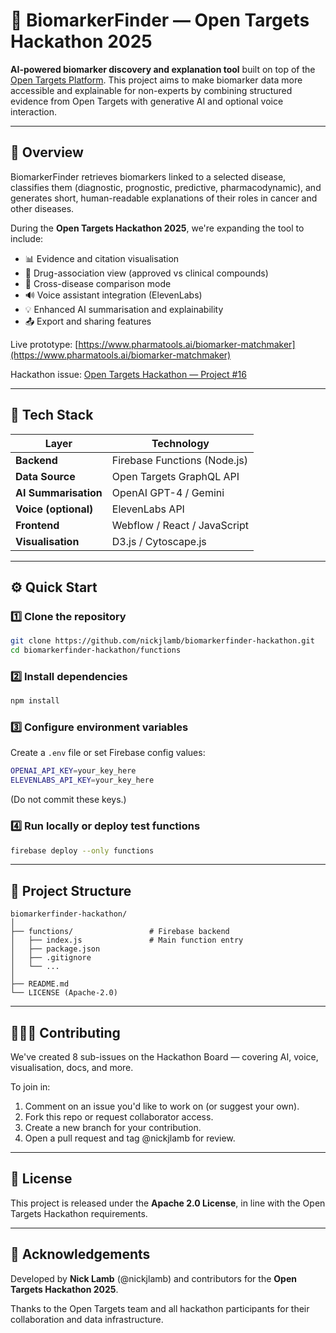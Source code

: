 # 🧬 BiomarkerFinder — Open Targets Hackathon 2025

**AI-powered biomarker discovery and explanation tool** built on top of the [Open Targets Platform](https://platform.opentargets.org/).
This project aims to make biomarker data more accessible and explainable for non-experts by combining structured evidence from Open Targets with generative AI and optional voice interaction.

---

## 🚀 Overview

BiomarkerFinder retrieves biomarkers linked to a selected disease, classifies them (diagnostic, prognostic, predictive, pharmacodynamic), and generates short, human-readable explanations of their roles in cancer and other diseases.

During the **Open Targets Hackathon 2025**, we're expanding the tool to include:

- 📊 Evidence and citation visualisation
- 💊 Drug-association view (approved vs clinical compounds)
- 🧬 Cross-disease comparison mode
- 🔊 Voice assistant integration (ElevenLabs)
- 💡 Enhanced AI summarisation and explainability
- 📤 Export and sharing features

Live prototype: [https://www.pharmatools.ai/biomarker-matchmaker](https://www.pharmatools.ai/biomarker-matchmaker)

Hackathon issue: [Open Targets Hackathon — Project #16](https://github.com/opentargets/hackathon-tasks/issues/16)

---

## 🧩 Tech Stack

| Layer | Technology |
|-------|-------------|
| **Backend** | Firebase Functions (Node.js) |
| **Data Source** | Open Targets GraphQL API |
| **AI Summarisation** | OpenAI GPT-4 / Gemini |
| **Voice (optional)** | ElevenLabs API |
| **Frontend** | Webflow / React / JavaScript |
| **Visualisation** | D3.js / Cytoscape.js |

---

## ⚙️ Quick Start

### 1️⃣ Clone the repository
```bash
git clone https://github.com/nickjlamb/biomarkerfinder-hackathon.git
cd biomarkerfinder-hackathon/functions
```

### 2️⃣ Install dependencies
```bash
npm install
```

### 3️⃣ Configure environment variables

Create a `.env` file or set Firebase config values:
```bash
OPENAI_API_KEY=your_key_here
ELEVENLABS_API_KEY=your_key_here
```
(Do not commit these keys.)

### 4️⃣ Run locally or deploy test functions
```bash
firebase deploy --only functions
```

---

## 🧠 Project Structure

```
biomarkerfinder-hackathon/
│
├── functions/                 # Firebase backend
│   ├── index.js               # Main function entry
│   ├── package.json
│   ├── .gitignore
│   └── ...
│
├── README.md
└── LICENSE (Apache-2.0)
```

---

## 🧑‍🤝‍🧑 Contributing

We've created 8 sub-issues on the Hackathon Board — covering AI, voice, visualisation, docs, and more.

To join in:
1. Comment on an issue you'd like to work on (or suggest your own).
2. Fork this repo or request collaborator access.
3. Create a new branch for your contribution.
4. Open a pull request and tag @nickjlamb for review.

---

## 🔖 License

This project is released under the **Apache 2.0 License**, in line with the Open Targets Hackathon requirements.

---

## 🏁 Acknowledgements

Developed by **Nick Lamb** (@nickjlamb) and contributors for the **Open Targets Hackathon 2025**.

Thanks to the Open Targets team and all hackathon participants for their collaboration and data infrastructure.
